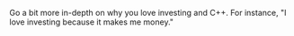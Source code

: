 Go a bit more in-depth on why you love investing and C++. For instance, "I love investing because it makes me money."
